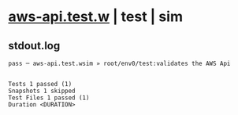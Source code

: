 # [aws-api.test.w](../../../../../../examples/tests/sdk_tests/api/aws-api.test.w) | test | sim

## stdout.log
```log
pass ─ aws-api.test.wsim » root/env0/test:validates the AWS Api
 
 
Tests 1 passed (1)
Snapshots 1 skipped
Test Files 1 passed (1)
Duration <DURATION>
```

